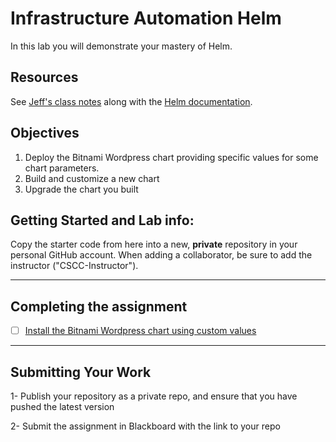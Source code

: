 # Infrastructure Automation Helm

In this lab you will demonstrate your mastery of Helm.

## Resources

See [Jeff's class notes](https://github.com/jeff-anderson-cscc/intro-to-helm) along with the [Helm  documentation](https://helm.sh/docs/).

## Objectives

1. Deploy the Bitnami Wordpress chart providing specific values for some chart parameters.
1. Build and customize a new chart
1. Upgrade the chart you built


## Getting Started and Lab info:

Copy the starter code from here into a new, __private__ repository in your personal GitHub account. When adding a collaborator, be sure to add the instructor ("CSCC-Instructor").

---

## Completing the assignment

- [ ] [Install the Bitnami Wordpress chart using custom values](./wordpress/README.md)

---


## Submitting Your Work

1-  Publish your repository as a private repo, and ensure that you have pushed the latest version

2-  Submit the assignment in Blackboard with the link to your repo
